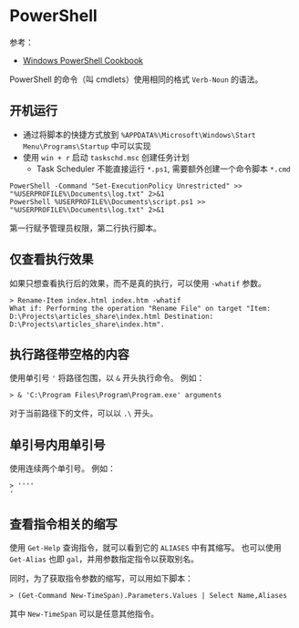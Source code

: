 # PowerShell

参考：

- [Windows PowerShell Cookbook](https://book.douban.com/subject/2081681/)

PowerShell 的命令（叫 cmdlets）使用相同的格式 `Verb-Noun` 的语法。

## 开机运行

- 通过将脚本的快捷方式放到 `%APPDATA%\Microsoft\Windows\Start Menu\Programs\Startup` 中可以实现
- 使用 `win + r` 启动 `taskschd.msc` 创建任务计划
  - Task Scheduler 不能直接运行 `*.ps1`, 需要额外创建一个命令脚本 `*.cmd`

```
PowerShell -Command "Set-ExecutionPolicy Unrestricted" >> "%USERPROFILE%\Documents\log.txt" 2>&1
PowerShell %USERPROFILE%\Documents\script.ps1 >> "%USERPROFILE%\Documents\log.txt" 2>&1
```

第一行赋予管理员权限，第二行执行脚本。

## 仅查看执行效果

如果只想查看执行后的效果，而不是真的执行，可以使用 `-whatif` 参数。

```
> Rename-Item index.html index.htm -whatif
What if: Performing the operation "Rename File" on target "Item: D:\Projects\articles_share\index.html Destination: D:\Projects\articles_share\index.htm".
```

## 执行路径带空格的内容

使用单引号 `'` 将路径包围，以 `&` 开头执行命令。
例如：

```
> & 'C:\Program Files\Program\Program.exe' arguments
```

对于当前路径下的文件，可以以 `.\` 开头。

## 单引号内用单引号

使用连续两个单引号。
例如：

```
> ''''
'
```

## 查看指令相关的缩写

使用 `Get-Help` 查询指令，就可以看到它的 `ALIASES` 中有其缩写。
也可以使用 `Get-Alias` 也即 `gal`，并用参数指定指令以获取别名。

同时，为了获取指令参数的缩写，可以用如下脚本：

```
> (Get-Command New-TimeSpan).Parameters.Values | Select Name,Aliases
```

其中 `New-TimeSpan` 可以是任意其他指令。
